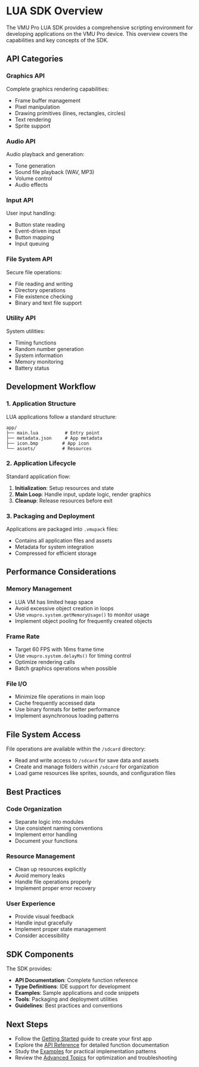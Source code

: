 # LUA SDK Overview

The VMU Pro LUA SDK provides a comprehensive scripting environment for developing applications on the VMU Pro device. This overview covers the capabilities and key concepts of the SDK.

## API Categories

### Graphics API
Complete graphics rendering capabilities:
- Frame buffer management
- Pixel manipulation
- Drawing primitives (lines, rectangles, circles)
- Text rendering
- Sprite support

### Audio API
Audio playback and generation:
- Tone generation
- Sound file playback (WAV, MP3)
- Volume control
- Audio effects

### Input API
User input handling:
- Button state reading
- Event-driven input
- Button mapping
- Input queuing

### File System API
Secure file operations:
- File reading and writing
- Directory operations
- File existence checking
- Binary and text file support

### Utility API
System utilities:
- Timing functions
- Random number generation
- System information
- Memory monitoring
- Battery status

## Development Workflow

### 1. Application Structure
LUA applications follow a standard structure:
```
app/
├── main.lua          # Entry point
├── metadata.json     # App metadata
├── icon.bmp         # App icon
└── assets/          # Resources
```

### 2. Application Lifecycle
Standard application flow:
1. **Initialization**: Setup resources and state
2. **Main Loop**: Handle input, update logic, render graphics
3. **Cleanup**: Release resources before exit

### 3. Packaging and Deployment
Applications are packaged into `.vmupack` files:
- Contains all application files and assets
- Metadata for system integration
- Compressed for efficient storage

## Performance Considerations

### Memory Management
- LUA VM has limited heap space
- Avoid excessive object creation in loops
- Use `vmupro.system.getMemoryUsage()` to monitor usage
- Implement object pooling for frequently created objects

### Frame Rate
- Target 60 FPS with 16ms frame time
- Use `vmupro.system.delayMs()` for timing control
- Optimize rendering calls
- Batch graphics operations when possible

### File I/O
- Minimize file operations in main loop
- Cache frequently accessed data
- Use binary formats for better performance
- Implement asynchronous loading patterns

## File System Access

File operations are available within the `/sdcard` directory:
- Read and write access to `/sdcard` for save data and assets
- Create and manage folders within `/sdcard` for organization
- Load game resources like sprites, sounds, and configuration files

## Best Practices

### Code Organization
- Separate logic into modules
- Use consistent naming conventions
- Implement error handling
- Document your functions

### Resource Management
- Clean up resources explicitly
- Avoid memory leaks
- Handle file operations properly
- Implement proper error recovery

### User Experience
- Provide visual feedback
- Handle input gracefully
- Implement proper state management
- Consider accessibility

## SDK Components

The SDK provides:
- **API Documentation**: Complete function reference
- **Type Definitions**: IDE support for development
- **Examples**: Sample applications and code snippets
- **Tools**: Packaging and deployment utilities
- **Guidelines**: Best practices and conventions

## Next Steps

- Follow the [Getting Started](getting-started.md) guide to create your first app
- Explore the [API Reference](api/graphics.md) for detailed function documentation
- Study the [Examples](examples/hello-world.md) for practical implementation patterns
- Review the [Advanced Topics](advanced/troubleshooting.md) for optimization and troubleshooting